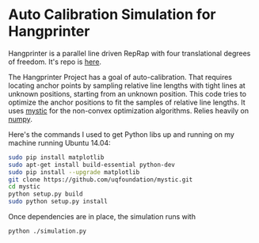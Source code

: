 # Auto Calibration Simulation for Hangprinter
Hangprinter is a parallel line driven RepRap with four translational degrees of freedom.
It's repo is [here](https://github.com/tobbelobb/hangprinter).

The Hangprinter Project has a goal of auto-calibration.
That requires locating anchor points by sampling relative line lengths with tight lines at unknown positions, starting from an unknown position.
This code tries to optimize the anchor positions to fit the samples of relative line lengths.
It uses [mystic](https://github.com/uqfoundation/mystic) for the non-convex optimization algorithms.
Relies heavily on [numpy](https://github.com/numpy/numpy).

Here's the commands I used to get Python libs up and running on my machine running Ubuntu 14.04:
```bash
sudo pip install matplotlib
sudo apt-get install build-essential python-dev
sudo pip install --upgrade matplotlib
git clone https://github.com/uqfoundation/mystic.git
cd mystic
python setup.py build
sudo python setup.py install
```

Once dependencies are in place, the simulation runs with
```bash
python ./simulation.py
```
